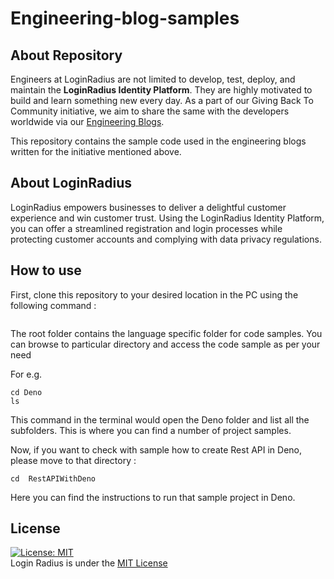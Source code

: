 # Engineering-blog-samples

## About Repository

Engineers at LoginRadius are not limited to develop, test, deploy, and maintain the **LoginRadius Identity Platform**. They are highly motivated to build and learn something new every day. As a part of our Giving Back To Community initiative, we aim to share the same with the developers worldwide via our [Engineering Blogs](https://www.loginradius.com/engineering/blog).

This repository contains the sample code used in the engineering blogs written for the initiative mentioned above.


## About LoginRadius 

LoginRadius empowers businesses to deliver a delightful customer experience and win customer trust.  Using the LoginRadius Identity Platform, you can offer a streamlined registration and login processes while protecting customer accounts and complying with data privacy regulations.

## How to use 

First, clone this repository to your desired location in the PC using the following command : 

``` git clone https://github.com/LoginRadius/engineering-blog-samples.git
```


The root folder contains the language specific folder for code samples. You can browse to particular directory and access the code sample as per your need

For e.g.

```
cd Deno
ls

```
This command in the terminal would open the Deno folder and list all the subfolders. This is where you can find a number of project samples.   

Now, if you want to check with sample how to create Rest API in Deno, please move to that directory :

```
cd  RestAPIWithDeno

```

Here you can find the instructions to run that sample project in Deno.

## License 
[![License: MIT](https://img.shields.io/badge/License-MIT-yellow.svg)](https://opensource.org/licenses/MIT)   
Login Radius is under the [MIT License](/LICENSE)


